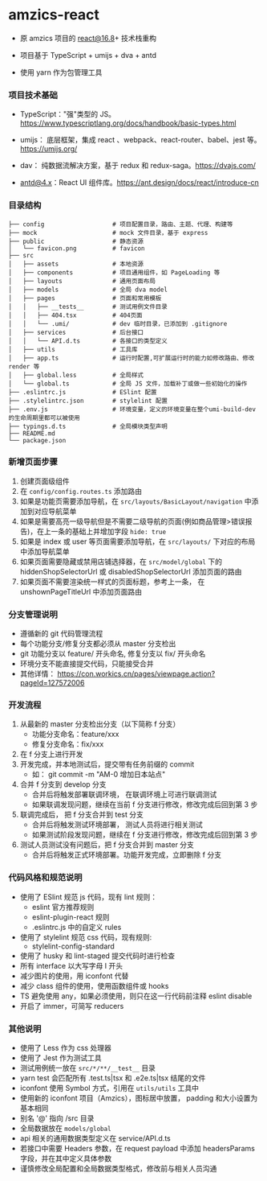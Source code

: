 # amzics-react
* 原 amzics 项目的 react@16.8+ 技术栈重构

* 项目基于 TypeScript + umijs + dva + antd

* 使用 yarn 作为包管理工具

### 项目技术基础
* TypeScript："强"类型的 JS。https://www.typescriptlang.org/docs/handbook/basic-types.html

* umijs：
  底层框架，集成 react 、webpack、react-router、babel、jest 等。https://umijs.org/

* dav：
  纯数据流解决方案，基于 redux 和 redux-saga。https://dvajs.com/

* antd@4.x：React UI 组件库。https://ant.design/docs/react/introduce-cn


### 目录结构
```
├── config                   # 项目配置目录，路由、主题、代理、构建等
├── mock                     # mock 文件目录，基于 express
├── public                   # 静态资源
│   └── favicon.png          # favicon
├── src
│   ├── assets               # 本地资源
│   ├── components           # 项目通用组件，如 PageLoading 等
│   ├── layouts              # 通用页面布局
│   ├── models               # 全局 dva model
│   ├── pages                # 页面和常用模板
│   │   ├── __tests__        # 测试用例文件目录
│   │   ├── 404.tsx          # 404页面
│   │   └── .umi/            # dev 临时目录，已添加到 .gitignore
│   ├── services             # 后台接口
│   │   └── API.d.ts         # 各接口的类型定义
│   ├── utils                # 工具库
│   ├── app.ts               # 运行时配置,可扩展运行时的能力如修改路由、修改 render 等
│   ├── global.less          # 全局样式
│   └── global.ts            # 全局 JS 文件，加载补丁或做一些初始化的操作
├── .eslintrc.js             # ESlint 配置
├── .stylelintrc.json        # stylelint 配置
├── .env.js                  # 环境变量，定义的环境变量在整个umi-build-dev的生命周期里都可以被使用
├── typings.d.ts             # 全局模块类型声明
├── README.md
└── package.json
```

### 新增页面步骤
1. 创建页面级组件
2. 在 ```config/config.routes.ts``` 添加路由
3. 如果是功能页需要添加导航，在 ```src/layouts/BasicLayout/navigation``` 中添加到对应导航菜单
4. 如果是需要高亮一级导航但是不需要二级导航的页面(例如商品管理>错误报告)，在上一条的基础上并增加字段 ```hide: true```
5. 如果是 index 或 user 等页面需要添加导航，在 ```src/layouts/``` 下对应的布局中添加导航菜单
6. 如果页面需要隐藏或禁用店铺选择器，在 ```src/model/global``` 下的 hiddenShopSelectorUrl 或 disabledShopSelectorUrl 添加页面的路由
7. 如果页面不需要渲染统一样式的页面标题，参考上一条， 在 unshownPageTitleUrl 中添加页面路由

### 分支管理说明
* 遵循新的 git 代码管理流程
* 每个功能分支/修复分支都必须从 master 分支检出
* git 功能分支以 feature/ 开头命名, 修复分支以 fix/ 开头命名
* 环境分支不能直接提交代码，只能接受合并
* 其他详情： https://con.workics.cn/pages/viewpage.action?pageId=127572006
  
### 开发流程
1. 从最新的 master 分支检出分支（以下简称 f 分支）
    * 功能分支命名：feature/xxx
    * 修复分支命名：fix/xxx
2. 在 f 分支上进行开发
3. 开发完成，并本地测试后，提交带有任务前缀的 commit
   * 如： git commit -m "AM-0 增加日本站点"
4. 合并 f 分支到 develop 分支
    * 合并后将触发部署联调环境， 在联调环境上可进行联调测试
    * 如果联调发现问题，继续在当前 f 分支进行修改，修改完成后回到第 3 步
5. 联调完成后， 把 f 分支合并到 test 分支
    * 合并后将触发测试环境部署， 测试人员将进行相关测试
    * 如果测试阶段发现问题，继续在 f 分支进行修改，修改完成后回到第 3 步
6. 测试人员测试没有问题后，把 f 分支合并到 master 分支
    * 合并后将触发正式环境部署。功能开发完成，立即删除 f 分支
  
### 代码风格和规范说明
* 使用了 ESlint 规范 js 代码，现有 lint 规则：
    *  eslint 官方推荐规则
    *  eslint-plugin-react 规则
    *  .eslintrc.js 中的自定义 rules
* 使用了 stylelint 规范 css 代码，现有规则:
    *  stylelint-config-standard
* 使用了 husky 和 lint-staged 提交代码时进行检查
* 所有 interface 以大写字母 I 开头
* 减少图片的使用，用 iconfont 代替
* 减少 class 组件的使用，使用函数组件或 hooks
* TS 避免使用 any，如果必须使用，则只在这一行代码前注释 eslint disable
* 开启了 immer，可简写 reducers

### 其他说明
* 使用了 Less 作为 css 处理器
* 使用了 Jest 作为测试工具
* 测试用例统一放在 ```src/*/**/__test__``` 目录
* yarn test 会匹配所有 .test.ts|tsx 和 .e2e.ts|tsx 结尾的文件
* iconfont 使用 Symbol 方式，引用在 ```utils/utils``` 工具中
* 使用新的 iconfont 项目（Amzics），图标居中放置， padding 和大小设置为基本相同
* 别名 '@' 指向 /src 目录
* 全局数据放在 ```models/global```
* api 相关的通用数据类型定义在 service/API.d.ts
* 若接口中需要 Headers 参数，在 request payload 中添加 headersParams 字段，并在其中定义具体参数
* 谨慎修改全局配置和全局数据类型格式，修改前与相关人员沟通
